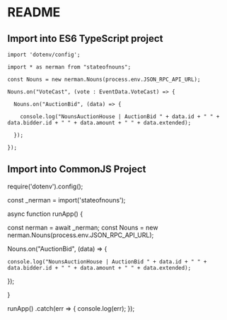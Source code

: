 # README 

## Import into ES6 TypeScript project

    import 'dotenv/config';

    import * as nerman from "stateofnouns";

    const Nouns = new nerman.Nouns(process.env.JSON_RPC_API_URL);

    Nouns.on("VoteCast", (vote : EventData.VoteCast) => {

      Nouns.on("AuctionBid", (data) => {

        console.log("NounsAuctionHouse | AuctionBid " + data.id + " " + data.bidder.id + " " + data.amount + " " + data.extended);
        
      });

    });



## Import into CommonJS Project

require('dotenv').config();

const _nerman = import('stateofnouns');

async function runApp() {

  const nerman = await _nerman;
  const Nouns = new nerman.Nouns(process.env.JSON_RPC_API_URL);

  Nouns.on("AuctionBid", (data) => {

    console.log("NounsAuctionHouse | AuctionBid " + data.id + " " + data.bidder.id + " " + data.amount + " " + data.extended);
    
  });

}

runApp()
.catch(err => { console.log(err); });